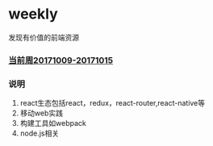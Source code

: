 # weekly
发现有价值的前端资源

### [当前周20171009-20171015](https://github.com/ihtml5/weekly/blob/master/20171009-20171015.md)

### 说明

1. react生态包括react，redux，react-router,react-native等
2. 移动web实践
3. 构建工具如webpack
4. node.js相关



